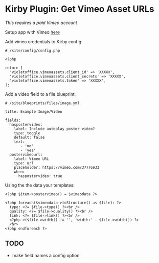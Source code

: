 # Kirby Plugin: Get Vimeo Asset URLs

*This requires a paid Vimeo account*

Setup app with Vimeo [here](https://developer.vimeo.com/apps/new)

Add vimeo credentials to Kirby config:

```
# /site/config/config.php

<?php

return [
  'violetoffice.vimeoassets.client_id' => 'XXXXX',
  'violetoffice.vimeoassets.client_secrets' => 'XXXXX',
  'violetoffice.vimeoassets.token' => 'XXXXX',
];
```

Add a video field to a file blueprint:

```
# /site/blueprints/files/image.yml

title: Example Image/Video        

fields:
  haspostervideo:
    label: Include autoplay poster video?
    type: toggle
    default: false
    text:
       - 'no'
       - 'yes'
  postervimeourl:
    label: Vimeo URL
    type: url
    placeholder: https://vimeo.com/37776933
    when:
      haspostervideo: true
```

Using the the data your templates:

```
<?php $item->postervimeo() = $vimeodata ?>

<?php foreach($vimeodata->toStructure() as $file): ?>
  type: <?= $file->type() ?><br />
  quality: <?= $file->quality() ?><br />
  link: <?= $file->link() ?><br />
  <?php e($file->width() != '', 'width:' . $file->width()) ?>
  <hr>
<?php endforeach ?>
```

## TODO

- make field names a config option